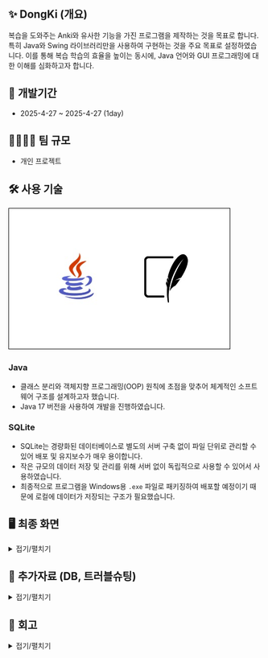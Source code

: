 ## ✨ DongKi (개요)

복습을 도와주는 Anki와 유사한 기능을 가진 프로그램을 제작하는 것을 목표로 합니다.
특히 Java와 Swing 라이브러리만을 사용하여 구현하는 것을 주요 목표로 설정하였습니다.
이를 통해 복습 학습의 효율을 높이는 동시에, Java 언어와 GUI 프로그래밍에 대한 이해를 심화하고자 합니다.

## 📅 개발기간
- 2025-4-27 ~ 2025-4-27 (1day)

## 👨‍👩‍👧‍👦  팀 규모
- 개인 프로젝트

## 🛠️ 사용 기술

<img src="./img/stack.jpg">

### Java
  - 클래스 분리와 객체지향 프로그래밍(OOP) 원칙에 초점을 맞추어 체계적인 소프트웨어 구조를 설계하고자 했습니다.
  - Java 17 버전을 사용하여 개발을 진행하였습니다.
### SQLite
  - SQLite는 경량화된 데이터베이스로 별도의 서버 구축 없이 파일 단위로 관리할 수 있어 배포 및 유지보수가 매우 용이합니다.
  - 작은 규모의 데이터 저장 및 관리를 위해 서버 없이 독립적으로 사용할 수 있어서 사용하였습니다.
  - 최종적으로 프로그램을 Windows용 `.exe` 파일로 패키징하여 배포할 예정이기 때문에 로컬에 데이터가 저장되는 구조가 필요했습니다.

## 🖥️ 최종 화면
<details>
<summary>접기/펼치기</summary>
<div markdown="1">

>- 메인 화면
   <img src="./img/main.png">
>- 질문 추가하기
   <img src="./img/add.png">
>- 복습하기
   <img src="./img/review1.png">
   <img src="./img/review2.png">

</div>
</details>

## 📎 추가자료 (DB, 트러블슈팅)
<details>
<summary>접기/펼치기</summary>
<div markdown="1">

### DB
<img src="./img/db.jpg">

```java
var sql = "CREATE TABLE IF NOT EXISTS warehouses ("
	+ " date text NOT NULL,"
	+ " question text,"
	+ " answer text,"
	+ "is_done INTEGER"
	+ ");";
```

### 🚨 트러블슈팅
### 🛑 문제 상황 1 : DB에 데이터가 있는데도 조회 결과가 0건이 나오는 문제
- `warehouses` 테이블에 `date` 컬럼 기준으로 데이터가 존재함에도 불구하고,  
  `SELECT COUNT(*)` 쿼리를 실행했을 때 항상 0건이 반환됨.
- 로직은 여러 날짜(d1, d2, d3, d4, d5)를 순회하면서 해당 날짜별 데이터 개수를 합산하는 형태였음.
##### 🔍 원인 분석
1. **PreparedStatement 사용법 오류**
    - `executeQuery(sql)`처럼 SQL을 다시 전달하면서 실행했음.
    - PreparedStatement는 미리 쿼리를 컴파일해두기 때문에, `executeQuery()`를 **빈칸으로 호출**해야 한다.

2. **ResultSet 처리 오류**
    - `ResultSet`에서 데이터를 읽을 때, `rs.next()`를 호출하지 않고 바로 값을 꺼내려고 했음.
    - JDBC에서는 `rs.next()`를 호출해야 커서가 첫 번째 row로 이동하고, 이후 값을 읽을 수 있다.

3. **SQL alias 설정 누락**
    - `SELECT COUNT(*)` 결과를 읽을 때 `"DISTINCT COUNT(*)"`라는 잘못된 컬럼명을 사용했음.
    - SQL에서 alias(별칭)를 사용해 결과 컬럼 이름을 명시하고, 해당 이름으로 값을 꺼내야 한다.
#### 🛠 해결 방법
1. **PreparedStatement 올바르게 사용**
2. **ResultSet에서 커서 이동**
3. **SQL 컬럼 alias 지정**

#### 🧑‍💻 BEFORE 코드
```java
var sql = "SELECT DISTINCT COUNT(*) FROM warehouses WHERE date = ?";

try (var conn = DriverManager.getConnection(CreateTable.DB_URL);
	var stmt = conn.prepareStatement(sql)) {

	for (String checkDate : checkDates) {
	    stmt.setString(1, checkDate);
	    var rs = stmt.executeQuery(sql);
	    cnt += rs.getInt("DISTINCT COUNT(*)");
	}
} catch (SQLException e) {
	System.err.println(e.getMessage());
}
```
#### 🧑‍💻 AFTER 코드
```java
String sql = "SELECT COUNT(*) AS cnt FROM warehouses WHERE date = ?";

try (var conn = DriverManager.getConnection(CreateTable.DB_URL);
	var stmt = conn.prepareStatement(sql)) {

	for (String checkDate : checkDates) {
	    stmt.setString(1, checkDate);
	    try (var rs = stmt.executeQuery()) {
	        if (rs.next()) {
	        cnt += rs.getInt("cnt");
	        }
	    }
	}
} catch (SQLException e) {
	System.err.println(e.getMessage());
}
```

### 🛑 문제 상황 2 : ROWID 가져오는 문제
- warehouses 테이블에서 date 컬럼을 조건으로 조회할 때, 분명히 데이터가 존재함에도 불구하고, ROWID를 제대로 가져오지 못하고 question 내용도 출력되지 않는 문제가 발생하였다.
- ResultSet에서 rs.next() 호출 없이 바로 데이터를 꺼내려고 시도하고 있었다.
##### 🔍 원인 분석
1. ResultSet 커서 이동 누락
   - JDBC에서 쿼리 결과를 읽기 위해서는 반드시 ResultSet 객체의 next() 메서드를 호출해 커서를 데이터 행으로 이동시켜야 한다. rs.next()를 호출하지 않으면 커서는 데이터 시작 지점(초기 상태)에 머물러 있으며, 데이터를 정상적으로 읽을 수 없다.
2. 여러 행 처리 미흡
   - 한 날짜에 여러 개의 질문(question)이 있을 수 있는데, 기존 코드는 ResultSet에서 반복문(while) 없이 한 번만 값을 읽으려 했다. 결과적으로, 여러 행을 처리하지 못하고 첫 번째 데이터도 정상적으로 읽지 못하는 문제가 생겼다.
#### 🛠 해결 방법
1. **ResultSet에서 while(rs.next()) 반복문을 통해 모든 결과 행을 순회하도록 수정**
2. **각 행에 대해 id(ROWID)와 question을 정상적으로 읽어오도록 코드를 개선**

#### 🧑‍💻 BEFORE 코드
```java
for (String checkDate : checkDates) {  
    stmt.setString(1, checkDate);  
    var rs = stmt.executeQuery();  
    ids.add(rs.getInt("id"));  
    System.out.println(rs.getString("question"));  
}
```
#### 🧑‍💻 AFTER 코드
```java
for (String checkDate : checkDates) {  
    stmt.setString(1, checkDate);  
    var rs = stmt.executeQuery();  
    while (rs.next()) {  
        ids.add(rs.getInt("id"));  
        System.out.println(rs.getString("question"));  
    }  
}
```
</div>
</details>

## 🧠 회고
<details>
<summary>접기/펼치기</summary>
<div markdown="1">

### 🎯 프로젝트 목표
- 인프런의 '널널한 개발자의 자바' 강의를 Part4까지 수강한 후 단순히 강의 수강에 그치지 않고 직접 프로젝트를 진행하여 학습 내용을 체득하는 것을 목표로 하였다.

### 💡 잘한 점
- 강의만 듣는 것에 그치지 않고 하루 동안 프로젝트를 스스로 기획하고 개발해보면서 이론을 실제 코드로 체득할 수 있었다.

- 개발 과정에서는 한글 문서나 블로그에 의존하지 않고 공식 레퍼런스 문서를 우선적으로 참고하였다. 레퍼런스 문서에서 해결할 수 없는 경우에만 StackOverflow를 활용하여 문제를 해결하는 방식으로 문제 해결 능력을 키웠다.

### 🔥 아쉬운 점
- 클래스를 작성할 때 각 클래스의 목적과 역할을 명확하게 분리하는 데 어려움을 겪었다. 특히 어떤 기준으로 클래스를 나눌지 판단하는 부분에서 많은 고민이 있었다.
  
- 코드 중복이 여러 곳에 발생했지만 이번 프로젝트 내에서는 이를 완전히 정리하지 못했다. 이후 추가 개선이 필요한 부분이다.

- SQL 관련 학습을 진행한지 시간이 지나면서 기본적인 쿼리 작성이나 최적화에 대한 감이 많이 떨어져 있음을 느꼈다.

### 🛠️ 개선 방향
- 다음 프로젝트에서는 클래스 분리 기준을 명확히 세우고, 개발 초기에 설계(다이어그램 작성 등)부터 시작하는 습관을 들이고자 한다.

- 중복 코드를 줄이기 위해 헬퍼 메소드나 공통 클래스를 적극적으로 도입하고, 리팩토링 시간을 별도로 확보할 계획이다.

- SQL 최적화와 데이터베이스 설계에 대해 다시 한 번 학습을 진행하고, 보다 성능을 고려한 쿼리 작성 연습을 병행할 예정이다.

### 📝 느낀 점
- 이번 프로젝트를 통해 강의에서 배운 내용을 직접 구현해보면서 지식이 단단해지는 경험을 할 수 있었다.

- 앞으로는 **어떻게 설계하고, 어떻게 더 나은 구조를 만들 수 있을까**를 고민하면서 개발하는 습관을 더욱 키워야겠다고 느꼈다.

</div>
</details>